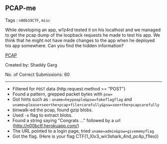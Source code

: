 ## PCAP-me

Tags : `n00b19CTF`, `misc`

While developing an app, w1z4rd tested it on his localhost and we managed to get the pcap dump of the loopback requests he made to test his app. We think that he might not have made changes to the app when he deployed his app somewhere. Can you find the hidden information?

[PCAP](http://static.beast.sdslabs.co/static/PCAP-me/n00bctf.pcap)

Created by: Shaddy Garg

No. of Correct Submissions: 60

---

- Filtered for `POST` data (http.request.method == "POST")
- Found a pattern, grepped packet bytes with `psw=`
- Got hints such as : `uname=heypeople&psw=fakeflagflag` and `uname=please+see+the+pcap+file+carefully&psw=see+the+pcapcarefully`
- binwalk-ed the pcap, found gzip blobs.
- Used `-e` flag to extract blobs.
- Found a string saying "Congrats ..." followed by a url (http://n00bctf.herokuapp.com/)
- The URL pointed to a login page, tried `uname=admin&psw=givememyflag`
- Got the flag. (Here is your flag CTF{1_l0v3_wir3shark_4nd_pc4p_f1les})